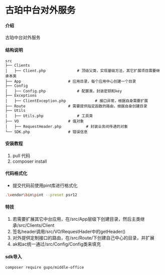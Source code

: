 # 古珀中台对外服务

#### 介绍
古珀中台对外服务

#### 结构说明

```
src
├── Clients
│   ├── Client.php 				# 顶级父类，实现基础方法，其它扩展项目需要继承本类
├── App						# 应用目录，每个应用中心创建一个目录
├── Config 
│   ├── Config.php	 			# 配置类，封装密钥和key
├── Exceptions
│   ├── ClientException.php 			# 接口异常，根据自身需要扩展
├── Route					# 需要提供指定函数的路由，根据自身创建目录
├── Utils
│   ├── Utils.php				# 工具类
├── VO 						# 值对象
│   ├── RequestHeader.php			# 封装业务间传递的对象
└── SDK.php					# 错误信息
```


#### 安装教程

1.  pull 代码
2.  composer install


#### 代码格式化
-	提交代码前使用pint库进行格式化
```sh
.\vendor\bin\pint --preset psr12
```

#### 特技

1.	若需要扩展其它中台应用，在/src/App层级下创建目录，然后主类继承/src/Clients/Client
2.	签名header调用/src/VO/RequestHader中的getHeader()
3.	对外提供定制接口的路由，在/src/Route/下创建自己中心的目录，并扩展
4.	ak和ac统一通过/src/Config/Config类来填充

#### sdk导入
```sh
composer require gupo/middle-office
```